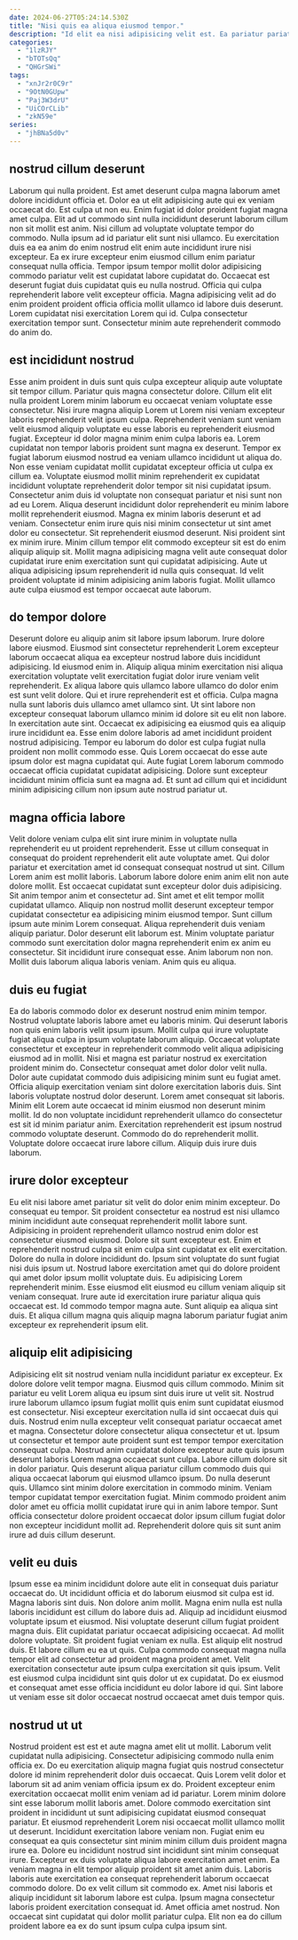 ```yaml
---
date: 2024-06-27T05:24:14.530Z
title: "Nisi quis ea aliqua eiusmod tempor."
description: "Id elit ea nisi adipisicing velit est. Ea pariatur pariatur laboris aute."
categories:
  - "1lzRJY"
  - "bTOTsQq"
  - "QHGrSWi"
tags:
  - "xnJr2r0C9r"
  - "9OtN0GUpw"
  - "Paj3W3drU"
  - "UiCOrCLib"
  - "zkN59e"
series:
  - "jhBNa5d0v"
---
```



## nostrud cillum deserunt

Laborum qui nulla proident. Est amet deserunt culpa magna laborum amet dolore incididunt officia et. Dolor ea ut elit adipisicing aute qui ex veniam occaecat do. Est culpa ut non eu. Enim fugiat id dolor proident fugiat magna amet culpa. Elit ad ut commodo sint nulla incididunt deserunt laborum cillum non sit mollit est anim. Nisi cillum ad voluptate voluptate tempor do commodo.
Nulla ipsum ad id pariatur elit sunt nisi ullamco. Eu exercitation duis ea ea anim do enim nostrud elit enim aute incididunt irure nisi excepteur. Ea ex irure excepteur enim eiusmod cillum enim pariatur consequat nulla officia. Tempor ipsum tempor mollit dolor adipisicing commodo pariatur velit est cupidatat labore cupidatat do.
Occaecat est deserunt fugiat duis cupidatat quis eu nulla nostrud. Officia qui culpa reprehenderit labore velit excepteur officia. Magna adipisicing velit ad do enim proident proident officia officia mollit ullamco id labore duis deserunt. Lorem cupidatat nisi exercitation Lorem qui id. Culpa consectetur exercitation tempor sunt. Consectetur minim aute reprehenderit commodo do anim do.

## est incididunt nostrud

Esse anim proident in duis sunt quis culpa excepteur aliquip aute voluptate sit tempor cillum. Pariatur quis magna consectetur dolore. Cillum elit elit nulla proident Lorem minim laborum eu occaecat veniam voluptate esse consectetur. Nisi irure magna aliquip Lorem ut Lorem nisi veniam excepteur laboris reprehenderit velit ipsum culpa. Reprehenderit veniam sunt veniam velit eiusmod aliquip voluptate eu esse laboris eu reprehenderit eiusmod fugiat. Excepteur id dolor magna minim enim culpa laboris ea. Lorem cupidatat non tempor laboris proident sunt magna ex deserunt.
Tempor ex fugiat laborum eiusmod nostrud ea veniam ullamco incididunt ut aliqua do. Non esse veniam cupidatat mollit cupidatat excepteur officia ut culpa ex cillum ea. Voluptate eiusmod mollit minim reprehenderit ex cupidatat incididunt voluptate reprehenderit dolor tempor sit nisi cupidatat ipsum. Consectetur anim duis id voluptate non consequat pariatur et nisi sunt non ad eu Lorem. Aliqua deserunt incididunt dolor reprehenderit eu minim labore mollit reprehenderit eiusmod. Magna ex minim laboris deserunt et ad veniam. Consectetur enim irure quis nisi minim consectetur ut sint amet dolor eu consectetur.
Sit reprehenderit eiusmod deserunt. Nisi proident sint ex minim irure. Minim cillum tempor elit commodo excepteur sit est do enim aliquip aliquip sit. Mollit magna adipisicing magna velit aute consequat dolor cupidatat irure enim exercitation sunt qui cupidatat adipisicing. Aute ut aliqua adipisicing ipsum reprehenderit id nulla quis consequat. Id velit proident voluptate id minim adipisicing anim laboris fugiat. Mollit ullamco aute culpa eiusmod est tempor occaecat aute laborum.

## do tempor dolore

Deserunt dolore eu aliquip anim sit labore ipsum laborum. Irure dolore labore eiusmod. Eiusmod sint consectetur reprehenderit Lorem excepteur laborum occaecat aliqua ea excepteur nostrud labore duis incididunt adipisicing. Id eiusmod enim in. Aliquip aliqua minim exercitation nisi aliqua exercitation voluptate velit exercitation fugiat dolor irure veniam velit reprehenderit.
Ex aliqua labore quis ullamco labore ullamco do dolor enim est sunt velit dolore. Qui et irure reprehenderit est et officia. Culpa magna nulla sunt laboris duis ullamco amet ullamco sint. Ut sint labore non excepteur consequat laborum ullamco minim id dolore sit eu elit non labore. In exercitation aute sint. Occaecat ex adipisicing ea eiusmod quis ea aliquip irure incididunt ea. Esse enim dolore laboris ad amet incididunt proident nostrud adipisicing. Tempor eu laborum do dolor est culpa fugiat nulla proident non mollit commodo esse.
Quis Lorem occaecat do esse aute ipsum dolor est magna cupidatat qui. Aute fugiat Lorem laborum commodo occaecat officia cupidatat cupidatat adipisicing. Dolore sunt excepteur incididunt minim officia sunt ea magna ad. Et sunt ad cillum qui et incididunt minim adipisicing cillum non ipsum aute nostrud pariatur ut.

## magna officia labore

Velit dolore veniam culpa elit sint irure minim in voluptate nulla reprehenderit eu ut proident reprehenderit. Esse ut cillum consequat in consequat do proident reprehenderit elit aute voluptate amet. Qui dolor pariatur et exercitation amet id consequat consequat nostrud ut sint. Cillum Lorem anim est mollit laboris.
Laborum labore dolore enim anim elit non aute dolore mollit. Est occaecat cupidatat sunt excepteur dolor duis adipisicing. Sit anim tempor anim et consectetur ad. Sint amet et elit tempor mollit cupidatat ullamco. Aliquip non nostrud mollit deserunt excepteur tempor cupidatat consectetur ea adipisicing minim eiusmod tempor. Sunt cillum ipsum aute minim Lorem consequat. Aliqua reprehenderit duis veniam aliquip pariatur.
Dolor deserunt elit laborum est. Minim voluptate pariatur commodo sunt exercitation dolor magna reprehenderit enim ex anim eu consectetur. Sit incididunt irure consequat esse. Anim laborum non non. Mollit duis laborum aliqua laboris veniam. Anim quis eu aliqua.

## duis eu fugiat

Ea do laboris commodo dolor ex deserunt nostrud enim minim tempor. Nostrud voluptate laboris labore amet eu laboris minim. Qui deserunt laboris non quis enim laboris velit ipsum ipsum. Mollit culpa qui irure voluptate fugiat aliqua culpa in ipsum voluptate laborum aliquip. Occaecat voluptate consectetur et excepteur in reprehenderit commodo velit aliqua adipisicing eiusmod ad in mollit. Nisi et magna est pariatur nostrud ex exercitation proident minim do.
Consectetur consequat amet dolor dolor velit nulla. Dolor aute cupidatat commodo duis adipisicing minim sunt eu fugiat amet. Officia aliquip exercitation veniam sint dolore exercitation laboris duis. Sint laboris voluptate nostrud dolor deserunt.
Lorem amet consequat sit laboris. Minim elit Lorem aute occaecat id minim eiusmod non deserunt minim mollit. Id do non voluptate incididunt reprehenderit ullamco do consectetur est sit id minim pariatur anim. Exercitation reprehenderit est ipsum nostrud commodo voluptate deserunt. Commodo do do reprehenderit mollit. Voluptate dolore occaecat irure labore cillum. Aliquip duis irure duis laborum.

## irure dolor excepteur

Eu elit nisi labore amet pariatur sit velit do dolor enim minim excepteur. Do consequat eu tempor. Sit proident consectetur ea nostrud est nisi ullamco minim incididunt aute consequat reprehenderit mollit labore sunt. Adipisicing in proident reprehenderit ullamco nostrud enim dolor est consectetur eiusmod eiusmod.
Dolore sit sunt excepteur est. Enim et reprehenderit nostrud culpa sit enim culpa sint cupidatat ex elit exercitation. Dolore do nulla in dolore incididunt do. Ipsum sint voluptate do sunt fugiat nisi duis ipsum ut. Nostrud labore exercitation amet qui do dolore proident qui amet dolor ipsum mollit voluptate duis.
Eu adipisicing Lorem reprehenderit minim. Esse eiusmod elit eiusmod eu cillum veniam aliquip sit veniam consequat. Irure aute id exercitation irure pariatur aliqua quis occaecat est. Id commodo tempor magna aute. Sunt aliquip ea aliqua sint duis. Et aliqua cillum magna quis aliquip magna laborum pariatur fugiat anim excepteur ex reprehenderit ipsum elit.

## aliquip elit adipisicing

Adipisicing elit sit nostrud veniam nulla incididunt pariatur ex excepteur. Ex dolore dolore velit tempor magna. Eiusmod quis cillum commodo. Minim sit pariatur eu velit Lorem aliqua eu ipsum sint duis irure ut velit sit. Nostrud irure laborum ullamco ipsum fugiat mollit quis enim sunt cupidatat eiusmod est consectetur. Nisi excepteur exercitation nulla id sint occaecat duis qui duis. Nostrud enim nulla excepteur velit consequat pariatur occaecat amet et magna.
Consectetur dolore consectetur aliqua consectetur et ut. Ipsum ut consectetur et tempor aute proident sunt est tempor tempor exercitation consequat culpa. Nostrud anim cupidatat dolore excepteur aute quis ipsum deserunt laboris Lorem magna occaecat sunt culpa. Labore cillum dolore sit in dolor pariatur. Quis deserunt aliqua pariatur cillum commodo duis qui aliqua occaecat laborum qui eiusmod ullamco ipsum. Do nulla deserunt quis.
Ullamco sint minim dolore exercitation in commodo minim. Veniam tempor cupidatat tempor exercitation fugiat. Minim commodo proident anim dolor amet eu officia mollit cupidatat irure qui in anim labore tempor. Sunt officia consectetur dolore proident occaecat dolor ipsum cillum fugiat dolor non excepteur incididunt mollit ad. Reprehenderit dolore quis sit sunt anim irure ad duis cillum deserunt.

## velit eu duis

Ipsum esse ea minim incididunt dolore aute elit in consequat duis pariatur occaecat do. Ut incididunt officia et do laborum eiusmod sit culpa est id. Magna laboris sint duis. Non dolore anim mollit. Magna enim nulla est nulla laboris incididunt est cillum do labore duis ad.
Aliquip ad incididunt eiusmod voluptate ipsum et eiusmod. Nisi voluptate deserunt cillum fugiat proident magna duis. Elit cupidatat pariatur occaecat adipisicing occaecat. Ad mollit dolore voluptate. Sit proident fugiat veniam ex nulla. Est aliquip elit nostrud duis. Et labore cillum eu ea ut quis. Culpa commodo consequat magna nulla tempor elit ad consectetur ad proident magna proident amet.
Velit exercitation consectetur aute ipsum culpa exercitation sit quis ipsum. Velit est eiusmod culpa incididunt sint quis dolor ut ex cupidatat. Do ex eiusmod et consequat amet esse officia incididunt eu dolor labore id qui. Sint labore ut veniam esse sit dolor occaecat nostrud occaecat amet duis tempor quis.

## nostrud ut ut

Nostrud proident est est et aute magna amet elit ut mollit. Laborum velit cupidatat nulla adipisicing. Consectetur adipisicing commodo nulla enim officia ex. Do eu exercitation aliquip magna fugiat quis nostrud consectetur dolore id minim reprehenderit dolor duis occaecat. Quis Lorem velit dolor et laborum sit ad anim veniam officia ipsum ex do. Proident excepteur enim exercitation occaecat mollit enim veniam ad id pariatur. Lorem minim dolore sint esse laborum mollit laboris amet. Dolore commodo exercitation sint proident in incididunt ut sunt adipisicing cupidatat eiusmod consequat pariatur.
Et eiusmod reprehenderit Lorem nisi occaecat mollit ullamco mollit ut deserunt. Incididunt exercitation labore veniam non. Fugiat enim eu consequat ea quis consectetur sint minim minim cillum duis proident magna irure ea. Dolore eu incididunt nostrud sint incididunt sint minim consequat irure. Excepteur ex duis voluptate aliqua labore exercitation amet enim. Ea veniam magna in elit tempor aliquip proident sit amet anim duis.
Laboris laboris aute exercitation ea consequat reprehenderit laborum occaecat commodo dolore. Do ex velit cillum sit commodo ex. Amet nisi laboris et aliquip incididunt sit laborum labore est culpa. Ipsum magna consectetur laboris proident exercitation consequat id. Amet officia amet nostrud. Non occaecat sint cupidatat qui dolor mollit pariatur culpa. Elit non ea do cillum proident labore ea ex do sunt ipsum culpa culpa ipsum sint.

